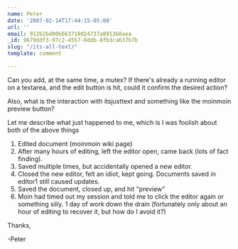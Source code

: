 ```yaml
---
name: Peter
date: '2007-02-14T17:44:15-05:00'
url: ''
email: 912b2bd00b663718024737a8913b8aea
_id: 9679ddf3-97c2-4557-8ddb-8fb3ca637b7b
slug: "/its-all-text/"
template: comment

---
```


Can you add, at the same time, a mutex? If there's already a running editor on a textarea, and the edit button is hit, could it confirm the desired action?

Also, what is the interaction with itsjusttext and something like the moinmoin preview button?

Let me describe what just happened to me, which is I was foolish about both of the above things

1) Edited document (moinmoin wiki page)
2) After many hours of editing, left the editor open, came back (lots of fact finding).
3) Saved multiple times, but accidentally opened a new editor.
4) Closed the new editor, felt an idiot, kept going. Documents saved in editor1 still caused updates.
5) Saved the document, closed up, and hit "preview"
6) Moin had timed out my session and told me to click the editor again or something silly. 1 day of work down the drain (fortunately only about an hour of editing to recover it, but how do I avoid it?)

Thanks,

-Peter
